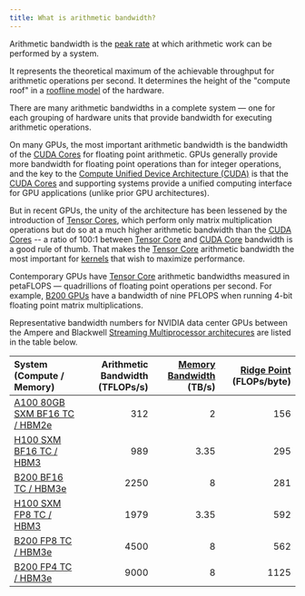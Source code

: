 ```yaml
---
title: What is arithmetic bandwidth?
---
```


Arithmetic bandwidth is the [peak rate](/gpu-glossary/perf/peak-rate) at which
arithmetic work can be performed by a system.

It represents the theoretical maximum of the achievable throughput for
arithmetic operations per second. It determines the height of the "compute roof"
in a [roofline model](/gpu-glossary/perf/roofline-model) of the hardware.

There are many arithmetic bandwidths in a complete system — one for each
grouping of hardware units that provide bandwidth for executing arithmetic
operations.

On many GPUs, the most important arithmetic bandwidth is the bandwidth of the
[CUDA Cores](/gpu-glossary/device-hardware/cuda-core) for floating point
arithmetic. GPUs generally provide more bandwidth for floating point operations
than for integer operations, and the key to the
[Compute Unified Device Architecture (CUDA)](/gpu-glossary/device-hardware/cuda-device-architecture)
is that the [CUDA Cores](/gpu-glossary/device-hardware/cuda-core) and supporting
systems provide a unified computing interface for GPU applications (unlike prior
GPU architectures).

But in recent GPUs, the unity of the architecture has been lessened by the
introduction of [Tensor Cores](/gpu-glossary/device-hardware/tensor-core), which
perform only matrix multiplication operations but do so at a much higher
arithmetic bandwidth than the
[CUDA Cores](/gpu-glossary/device-hardware/cuda-core) -- a ratio of 100:1
between [Tensor Core](/gpu-glossary/device-hardware/tensor-core) and
[CUDA Core](/gpu-glossary/device-hardware/cuda-core) bandwidth is a good rule of
thumb. That makes the [Tensor Core](/gpu-glossary/device-hardware/tensor-core)
arithmetic bandwidth the most important for
[kernels](/gpu-glossary/device-software/kernel) that wish to maximize
performance.

Contemporary GPUs have [Tensor Core](/gpu-glossary/device-hardware/tensor-core)
arithmetic bandwidths measured in petaFLOPS — quadrillions of floating point
operations per second. For example,
[B200 GPUs](https://modal.com/blog/introducing-b200-h200) have a bandwidth of
nine PFLOPS when running 4-bit floating point matrix multiplications.

Representative bandwidth numbers for NVIDIA data center GPUs between the Ampere
and Blackwell
[Streaming Multiprocessor architecures](/gpu-glossary/device-hardware/streaming-multiprocessor-architecture)
are listed in the table below.

| **System (Compute / Memory)**                                                                                                                               | **Arithmetic Bandwidth (TFLOPs/s)** | **[Memory Bandwidth](/gpu-glossary/perf/memory-bandwidth) (TB/s)** | **[Ridge Point](/gpu-glossary/perf/roofline-model) (FLOPs/byte)** |
| :---------------------------------------------------------------------------------------------------------------------------------------------------------- | ----------------------------------: | -----------------------------------------------------------------: | ----------------------------------------------------------------: |
| [A100 80GB SXM BF16 TC / HBM2e](https://www.nvidia.com/content/dam/en-zz/Solutions/Data-Center/a100/pdf/nvidia-a100-datasheet-us-nvidia-1758950-r4-web.pdf) |                                 312 |                                                                  2 |                                                               156 |
| [H100 SXM BF16 TC / HBM3](https://resources.nvidia.com/en-us-gpu-resources/h100-datasheet-24306)                                                            |                                 989 |                                                               3.35 |                                                               295 |
| [B200 BF16 TC / HBM3e](https://resources.nvidia.com/en-us-dgx-systems/dgx-b200-datasheet)                                                                   |                                2250 |                                                                  8 |                                                               281 |
| [H100 SXM FP8 TC / HBM3](https://resources.nvidia.com/en-us-gpu-resources/h100-datasheet-24306)                                                             |                                1979 |                                                               3.35 |                                                               592 |
| [B200 FP8 TC / HBM3e](https://resources.nvidia.com/en-us-dgx-systems/dgx-b200-datasheet)                                                                    |                                4500 |                                                                  8 |                                                               562 |
| [B200 FP4 TC / HBM3e](https://resources.nvidia.com/en-us-dgx-systems/dgx-b200-datasheet)                                                                    |                                9000 |                                                                  8 |                                                              1125 |
